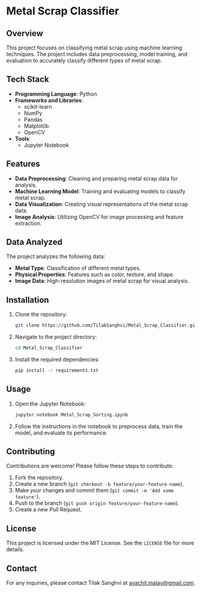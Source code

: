 # Metal Scrap Classifier

## Overview
This project focuses on classifying metal scrap using machine learning techniques. The project includes data preprocessing, model training, and evaluation to accurately classify different types of metal scrap.

## Tech Stack
- **Programming Language**: Python
- **Frameworks and Libraries**:
  - scikit-learn
  - NumPy
  - Pandas
  - Matplotlib
  - OpenCV
- **Tools**:
  - Jupyter Notebook

## Features
- **Data Preprocessing**: Cleaning and preparing metal scrap data for analysis.
- **Machine Learning Model**: Training and evaluating models to classify metal scrap.
- **Data Visualization**: Creating visual representations of the metal scrap data.
- **Image Analysis**: Utilizing OpenCV for image processing and feature extraction.

## Data Analyzed
The project analyzes the following data:
- **Metal Type**: Classification of different metal types.
- **Physical Properties**: Features such as color, texture, and shape.
- **Image Data**: High-resolution images of metal scrap for visual analysis.

## Installation
1. Clone the repository:
    ```bash
    git clone https://github.com/TilakSanghvi/Metal_Scrap_Classifier.git
    ```
2. Navigate to the project directory:
    ```bash
    cd Metal_Scrap_Classifier
    ```
3. Install the required dependencies:
    ```bash
    pip install -r requirements.txt
    ```

## Usage
1. Open the Jupyter Notebook:
    ```bash
    jupyter notebook Metal_Scrap_Sorting.ipynb
    ```
2. Follow the instructions in the notebook to preprocess data, train the model, and evaluate its performance.

## Contributing
Contributions are welcome! Please follow these steps to contribute:
1. Fork the repository.
2. Create a new branch (`git checkout -b feature/your-feature-name`).
3. Make your changes and commit them (`git commit -m 'Add some feature'`).
4. Push to the branch (`git push origin feature/your-feature-name`).
5. Create a new Pull Request.

## License
This project is licensed under the MIT License. See the `LICENSE` file for more details.

## Contact
For any inquiries, please contact Tilak Sanghvi at [ayachit.malay@gmail.com](mailto:ayachit.malay@gmail.com).
